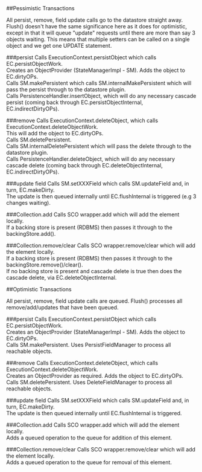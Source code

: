 <head><title>Development : Persistence Process</title></head>

<a name="pessimistic"/>
##Pessimistic Transactions

All persist, remove, field update calls go to the datastore straight away. 
Flush() doesn't have the same significance here as it does for optimistic, except in that it will queue "update" requests until there are more than say 3 objects waiting.
This means that multiple setters can be called on a single object and we get one UPDATE statement.


###persist
Calls ExecutionContext.persistObject which calls EC.persistObjectWork.  
Creates an ObjectProvider (StateManagerImpl - SM). Adds the object to EC.dirtyOPs.  
Calls SM.makePersistent which calls SM.internalMakePersistent which will pass the persist through to the datastore plugin.  
Calls PersistenceHandler.insertObject, which will do any necessary cascade persist (coming back through EC.persistObjectInternal, EC.indirectDirtyOPs).  


###remove
Calls ExecutionContext.deleteObject, which calls ExecutionContext.deleteObjectWork.  
This will add the object to EC.dirtyOPs.  
Calls SM.deletePersistent.  
Calls SM.internalDeletePersistent which will pass the delete through to the datastore plugin.  
Calls PersistenceHandler.deleteObject, which will do any necessary cascade delete (coming back through EC.deleteObjectInternal, EC.indirectDirtyOPs).  


###update field
Calls SM.setXXXField which calls SM.updateField and, in turn, EC.makeDirty.  
The update is then queued internally until EC.flushInternal is triggered (e.g 3 changes waiting).  


###Collection.add
Calls SCO wrapper.add which will add the element locally.  
If a backing store is present (RDBMS) then passes it through to the backingStore.add().  


###Collection.remove/clear
Calls SCO wrapper.remove/clear which will add the element locally.  
If a backing store is present (RDBMS) then passes it through to the backingStore.remove()/clear().  
If no backing store is present and cascade delete is true then does the cascade delete, via EC.deleteObjectInternal.  


<a name="optimistic"/>
##Optimistic Transactions

All persist, remove, field update calls are queued.
Flush() processes all remove/add/updates that have been queued.


###persist
Calls ExecutionContext.persistObject which calls EC.persistObjectWork.  
Creates an ObjectProvider (StateManagerImpl - SM). Adds the object to EC.dirtyOPs.  
Calls SM.makePersistent. Uses PersistFieldManager to process all reachable objects.  


###remove
Calls ExecutionContext.deleteObject, which calls ExecutionContext.deleteObjectWork.  
Creates an ObjectProvider as required. Adds the object to EC.dirtyOPs.  
Calls SM.deletePersistent. Uses DeleteFieldManager to process all reachable objects.


###update field
Calls SM.setXXXField which calls SM.updateField and, in turn, EC.makeDirty.  
The update is then queued internally until EC.flushInternal is triggered.  


###Collection.add
Calls SCO wrapper.add which will add the element locally.  
Adds a queued operation to the queue for addition of this element.  


###Collection.remove/clear
Calls SCO wrapper.remove/clear which will add the element locally.  
Adds a queued operation to the queue for removal of this element.  


